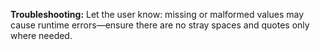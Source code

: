 **Troubleshooting:** Let the user know: missing or malformed values may cause runtime errors—ensure there are no stray spaces and quotes only where needed.